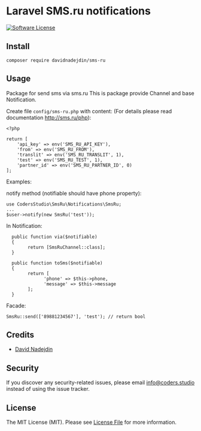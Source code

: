 # Laravel SMS.ru notifications 

[![Software License](https://img.shields.io/badge/license-MIT-brightgreen.svg?style=flat-square)](LICENSE.md)

## Install
`composer require davidnadejdin/sms-ru`

## Usage
Package for send sms via sms.ru
This is package provide Channel and base Notification.

Create file `config/sms-ru.php` with content: (For details please read documentation http://sms.ru/php):

```
<?php

return [
    'api_key' => env('SMS_RU_API_KEY'),
    'from' => env('SMS_RU_FROM'),
    'translit' => env('SMS_RU_TRANSLIT', 1),
    'test' => env('SMS_RU_TEST', 1),
    'partner_id' => env('SMS_RU_PARTNER_ID', 0)
];
```

Examples:
    
notify method (notifiable should have phone property): 
   
    use CodersStudio\SmsRu\Notifications\SmsRu;
    ...
    $user->notify(new SmsRu('test'));

In Notification:

      public function via($notifiable)
      {
            return [SmsRuChannel::class];
      }   

      public function toSms($notifiable)
      {
            return [
                  'phone' => $this->phone,
                  'message' => $this->message
            ];
      }
      
Facade:

    SmsRu::send(['89881234567'], 'test'); // return bool

## Credits

- [David Nadejdin](https://github.com/davidnadejdin)

## Security
If you discover any security-related issues, please email info@coders.studio instead of using the issue tracker.

## License
The MIT License (MIT). Please see [License File](/LICENSE.md) for more information.

